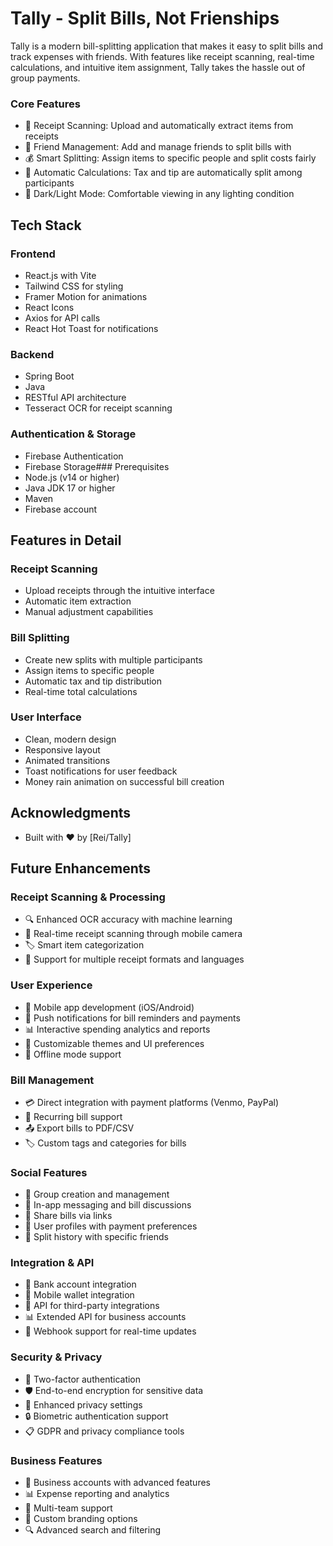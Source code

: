 # Tally - Split Bills, Not Frienships

Tally is a modern bill-splitting application that makes it easy to split bills and track expenses with friends. With features like receipt scanning, real-time calculations, and intuitive item assignment, Tally takes the hassle out of group payments.
### Core Features
- 📸 Receipt Scanning: Upload and automatically extract items from receipts
- 👥 Friend Management: Add and manage friends to split bills with
- 💰 Smart Splitting: Assign items to specific people and split costs fairly
- 🧮 Automatic Calculations: Tax and tip are automatically split among participants
- 🌙 Dark/Light Mode: Comfortable viewing in any lighting condition
## Tech Stack

### Frontend
- React.js with Vite
- Tailwind CSS for styling
- Framer Motion for animations
- React Icons
- Axios for API calls
- React Hot Toast for notifications

### Backend
- Spring Boot
- Java
- RESTful API architecture
- Tesseract OCR for receipt scanning

### Authentication & Storage
- Firebase Authentication
- Firebase Storage### Prerequisites
- Node.js (v14 or higher)
- Java JDK 17 or higher
- Maven
- Firebase account

## Features in Detail

### Receipt Scanning
- Upload receipts through the intuitive interface
- Automatic item extraction
- Manual adjustment capabilities

### Bill Splitting
- Create new splits with multiple participants
- Assign items to specific people
- Automatic tax and tip distribution
- Real-time total calculations

### User Interface
- Clean, modern design
- Responsive layout
- Animated transitions
- Toast notifications for user feedback
- Money rain animation on successful bill creation

## Acknowledgments
- Built with ❤️ by [Rei/Tally]
## Future Enhancements

### Receipt Scanning & Processing
- 🔍 Enhanced OCR accuracy with machine learning
- 📱 Real-time receipt scanning through mobile camera
- 🏷️ Smart item categorization
- 🔄 Support for multiple receipt formats and languages

### User Experience
- 📱 Mobile app development (iOS/Android)
- 🔔 Push notifications for bill reminders and payments
- 📊 Interactive spending analytics and reports
- 🎨 Customizable themes and UI preferences
- 💾 Offline mode support

### Bill Management
- 💳 Direct integration with payment platforms (Venmo, PayPal)
- 🔄 Recurring bill support
- 📤 Export bills to PDF/CSV
- 🏷️ Custom tags and categories for bills

### Social Features
- 👥 Group creation and management
- 💬 In-app messaging and bill discussions
- 🔗 Share bills via links
- 👤 User profiles with payment preferences
- 🤝 Split history with specific friends

### Integration & API
- 🏦 Bank account integration
- 📱 Mobile wallet integration
- 🔌 API for third-party integrations
- 📊 Extended API for business accounts
- 🔄 Webhook support for real-time updates

### Security & Privacy
- 🔐 Two-factor authentication
- 🛡️ End-to-end encryption for sensitive data
- 📜 Enhanced privacy settings
- 🔒 Biometric authentication support
- 📋 GDPR and privacy compliance tools

### Business Features
- 💼 Business accounts with advanced features
- 📊 Expense reporting and analytics
- 🏢 Multi-team support
- 📄 Custom branding options
- 🔍 Advanced search and filtering

